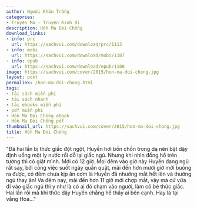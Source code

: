 ```yaml
---
author: Người Khăn Trắng
categories:
- Truyện Ma - Truyện Kinh Dị
description: Hồn Ma Đòi Chồng
download_links:
- info: prc
  url: https://sachvui.com/download/prc/1113
- info: mobi
  url: https://sachvui.com/download/mobi/1187
- info: epub
  url: https://sachvui.com/download/epub/1188
image: https://sachvui.com/cover/2015/hon-ma-doi-chong.jpg
layout: post
permalink: /hon-ma-doi-chong.html
tags:
- tải sách miễn phí
- tải sách nhanh
- tải ebooks miễn phí
- pdf miễn phí
- Hồn Ma Đòi Chồng ebook
- Hồn Ma Đòi Chồng pdf
thumbnail_url: https://sachvui.com/cover/2015/hon-ma-doi-chong.jpg
title: Hồn Ma Đòi Chồng
---
```


 <div class="item-desc text-justify"> "Đã hai lần bị thức giấc đột ngột, Huyền hơi bồn chồn trong dạ nên bật dậy định uống một ly nước rồi dỗ lại giấc ngủ. Nhưng khi nhìn đồng hồ trên tường thì cô giật mình. Mới có 12 giờ. Mọi đêm vào giờ này Huyền đang ngủ rất say, bởi công việc suốt ngày quần quật, mãi đến hơn mười giờ mới buông ra được, có đêm chưa kịp ăn cơm là Huyền đã nhướng mắt hết lên và thường ngủ thay ăn! Và đêm nay, mãi đến hơn 11 giờ mới chợp mắt, vậy mà cứ vừa đi vào giấc ngủ thì y như là có ai đó chạm vào người, làm cô bé thức giấc. Hai lần rồi mà khi thức dậy Huyền chẳng hề thấy ai bên cạnh. Hay là tại vắng Hoa..." </div>